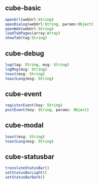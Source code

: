 ## cube-basic

```js
openUrl(webUrl:String)
openDialog(webUrl:String, params:Object)
openWeb(webUrl:String)
loadTabPages(array:Array)
showTab(tag:String)
```

## cube-debug

```js
log(tag: String, msg: String)
logMsg(msg: String)
toast(msg: String)
toastLong(msg: String)
```

## cube-event

```js
registerEvent(key: String)
postEvent(key: String, params: Object)
```

## cube-modal

```js
toast(msg: String)
toastLong(msg: String)
```

## cube-statusbar

```js
transluteStatusBar()
setStatusBarLight()
setStatusBarDark()
```